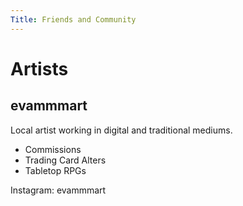 ```yaml
---
Title: Friends and Community
---
```


# Artists

## evammmart

Local artist working in digital and traditional mediums.
- Commissions
- Trading Card Alters
- Tabletop RPGs

Instagram: evammmart
